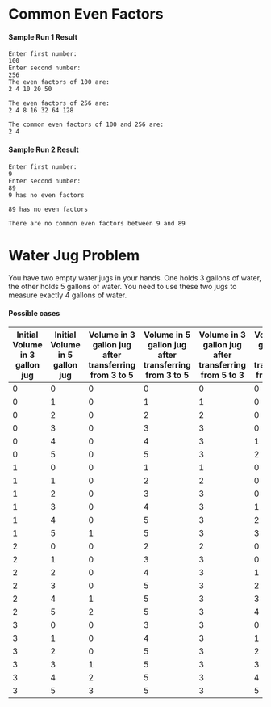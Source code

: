 <h1>Common Even Factors</h1>

<h4>Sample Run 1 Result</h4>

```
Enter first number: 
100
Enter second number: 
256
The even factors of 100 are:
2 4 10 20 50 

The even factors of 256 are:
2 4 8 16 32 64 128 

The common even factors of 100 and 256 are:
2 4
```

<h4>Sample Run 2 Result</h4>

```
Enter first number: 
9
Enter second number: 
89
9 has no even factors

89 has no even factors

There are no common even factors between 9 and 89
```

<h1>Water Jug Problem</h1>

<p>You have two empty water jugs in your hands. One holds 3 gallons of water, the other holds 5 gallons of water. You need to use these two jugs to measure exactly 4 gallons of water.</p>

<h4>Possible cases</h4>

<table>
  <thead>
    <tr>
      <th>Initial Volume in 3 gallon jug</th>
      <th>Initial Volume in 5 gallon jug</th>
      <th>Volume in 3 gallon jug after transferring from 3 to 5</th>
      <th>Volume in 5 gallon jug after transferring from 3 to 5</th>
      <th>Volume in 3 gallon jug after transferring from 5 to 3</th>
      <th>Volume in 5 gallon jug after transferring from 5 to 3</th>
    </tr>
  </thead>
  <tbody>
    <tr>
      <td>0</td>
      <td>0</td>
      <td>0</td>
      <td>0</td>
      <td>0</td>
      <td>0</td>
    </tr>
    <tr>
      <td>0</td>
      <td>1</td>
      <td>0</td>
      <td>1</td>
      <td>1</td>
      <td>0</td>
    </tr>
    <tr>
      <td>0</td>
      <td>2</td>
      <td>0</td>
      <td>2</td>
      <td>2</td>
      <td>0</td>
    </tr>
    <tr>
      <td>0</td>
      <td>3</td>
      <td>0</td>
      <td>3</td>
      <td>3</td>
      <td>0</td>
    </tr>
    <tr>
      <td>0</td>
      <td>4</td>
      <td>0</td>
      <td>4</td>
      <td>3</td>
      <td>1</td>
    </tr>
    <tr>
      <td>0</td>
      <td>5</td>
      <td>0</td>
      <td>5</td>
      <td>3</td>
      <td>2</td>
    </tr>
    <tr>
      <td>1</td>
      <td>0</td>
      <td>0</td>
      <td>1</td>
      <td>1</td>
      <td>0</td>
    </tr>
    <tr>
      <td>1</td>
      <td>1</td>
      <td>0</td>
      <td>2</td>
      <td>2</td>
      <td>0</td>
    </tr>
    <tr>
      <td>1</td>
      <td>2</td>
      <td>0</td>
      <td>3</td>
      <td>3</td>
      <td>0</td>
    </tr>
    <tr>
      <td>1</td>
      <td>3</td>
      <td>0</td>
      <td>4</td>
      <td>3</td>
      <td>1</td>
    </tr>
    <tr>
      <td>1</td>
      <td>4</td>
      <td>0</td>
      <td>5</td>
      <td>3</td>
      <td>2</td>
    </tr>
    <tr>
      <td>1</td>
      <td>5</td>
      <td>1</td>
      <td>5</td>
      <td>3</td>
      <td>3</td>
    </tr>
    <tr>
      <td>2</td>
      <td>0</td>
      <td>0</td>
      <td>2</td>
      <td>2</td>
      <td>0</td>
    </tr>
    <tr>
      <td>2</td>
      <td>1</td>
      <td>0</td>
      <td>3</td>
      <td>3</td>
      <td>0</td>
    </tr>
    <tr>
      <td>2</td>
      <td>2</td>
      <td>0</td>
      <td>4</td>
      <td>3</td>
      <td>1</td>
    </tr>
    <tr>
      <td>2</td>
      <td>3</td>
      <td>0</td>
      <td>5</td>
      <td>3</td>
      <td>2</td>
    </tr>
    <tr>
      <td>2</td>
      <td>4</td>
      <td>1</td>
      <td>5</td>
      <td>3</td>
      <td>3</td>
    </tr>
    <tr>
      <td>2</td>
      <td>5</td>
      <td>2</td>
      <td>5</td>
      <td>3</td>
      <td>4</td>
    </tr>
    <tr>
      <td>3</td>
      <td>0</td>
      <td>0</td>
      <td>3</td>
      <td>3</td>
      <td>0</td>
    </tr>
    <tr>
      <td>3</td>
      <td>1</td>
      <td>0</td>
      <td>4</td>
      <td>3</td>
      <td>1</td>
    </tr>
    <tr>
      <td>3</td>
      <td>2</td>
      <td>0</td>
      <td>5</td>
      <td>3</td>
      <td>2</td>
    </tr>
    <tr>
      <td>3</td>
      <td>3</td>
      <td>1</td>
      <td>5</td>
      <td>3</td>
      <td>3</td>
    </tr>
    <tr>
      <td>3</td>
      <td>4</td>
      <td>2</td>
      <td>5</td>
      <td>3</td>
      <td>4</td>
    </tr>
    <tr>
      <td>3</td>
      <td>5</td>
      <td>3</td>
      <td>5</td>
      <td>3</td>
      <td>5</td>
    </tr>
  </tbody>
</table>
